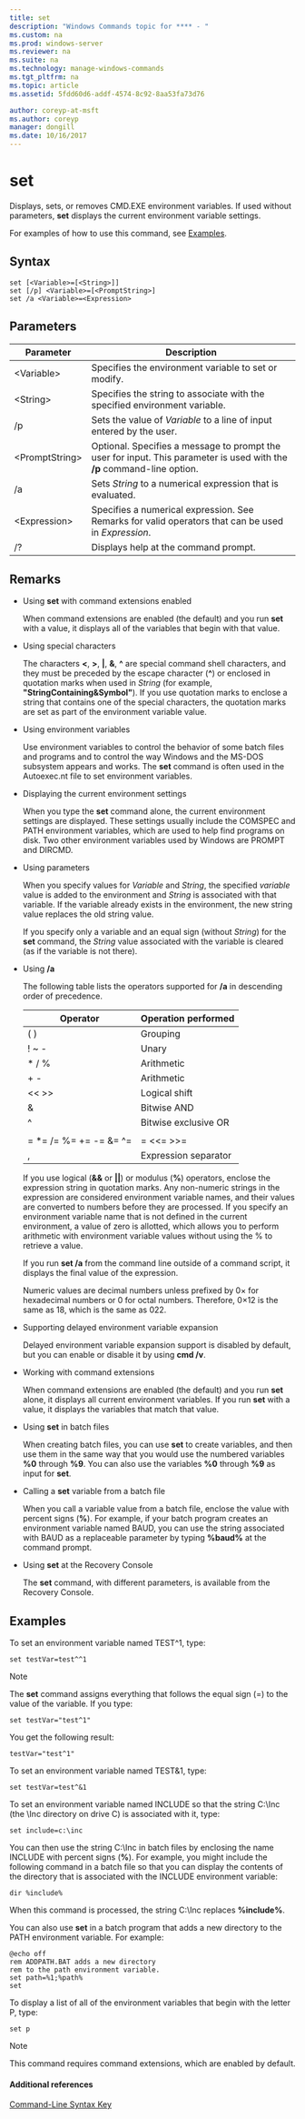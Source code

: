 ```yaml
---
title: set
description: "Windows Commands topic for **** - "
ms.custom: na
ms.prod: windows-server
ms.reviewer: na
ms.suite: na
ms.technology: manage-windows-commands
ms.tgt_pltfrm: na
ms.topic: article
ms.assetid: 5fdd60d6-addf-4574-8c92-8aa53fa73d76

author: coreyp-at-msft
ms.author: coreyp
manager: dongill
ms.date: 10/16/2017
---
```


# set



Displays, sets, or removes CMD.EXE environment variables. If used without parameters, **set** displays the current environment variable settings.

For examples of how to use this command, see [Examples](#BKMK_examples).

## Syntax

```
set [<Variable>=[<String>]]
set [/p] <Variable>=[<PromptString>]
set /a <Variable>=<Expression>
```

## Parameters

|Parameter|Description|
|---------|-----------|
|\<Variable>|Specifies the environment variable to set or modify.|
|\<String>|Specifies the string to associate with the specified environment variable.|
|/p|Sets the value of *Variable* to a line of input entered by the user.|
|\<PromptString>|Optional. Specifies a message to prompt the user for input. This parameter is used with the **/p** command-line option.|
|/a|Sets *String* to a numerical expression that is evaluated.|
|\<Expression>|Specifies a numerical expression. See Remarks for valid operators that can be used in *Expression*.|
|/?|Displays help at the command prompt.|

## Remarks

- Using **set** with command extensions enabled

  When command extensions are enabled (the default) and you run **set** with a value, it displays all of the variables that begin with that value.
- Using special characters

  The characters **<**, **>**, **|**, **&**, **^** are special command shell characters, and they must be preceded by the escape character (**^**) or enclosed in quotation marks when used in *String* (for example, **"StringContaining&Symbol"**). If you use quotation marks to enclose a string that contains one of the special characters, the quotation marks are set as part of the environment variable value.
- Using environment variables

  Use environment variables to control the behavior of some batch files and programs and to control the way Windows and the MS-DOS subsystem appears and works. The **set** command is often used in the Autoexec.nt file to set environment variables.
- Displaying the current environment settings

  When you type the **set** command alone, the current environment settings are displayed. These settings usually include the COMSPEC and PATH environment variables, which are used to help find programs on disk. Two other environment variables used by Windows are PROMPT and DIRCMD.
- Using parameters

  When you specify values for *Variable* and *String*, the specified *variable* value is added to the environment and *String* is associated with that variable. If the variable already exists in the environment, the new string value replaces the old string value.

  If you specify only a variable and an equal sign (without *String*) for the **set** command, the *String* value associated with the variable is cleared (as if the variable is not there).
- Using **/a**

  The following table lists the operators supported for **/a** in descending order of precedence.  

  |        Operator         | Operation performed  |
  |-------------------------|----------------------|
  |           ( )           |       Grouping       |
  |          ! ~ -          |        Unary         |
  |         \* / %          |      Arithmetic      |
  |           + -           |      Arithmetic      |
  |          << >>          |    Logical shift     |
  |            &            |     Bitwise AND      |
  |            ^            | Bitwise exclusive OR |
  |                         |                      |
  | = \*= /= %= += -= &= ^= |      = <<= >>=       |
  |            ,            | Expression separator |

  If you use logical (**&&** or **||**) or modulus (**%**) operators, enclose the expression string in quotation marks. Any non-numeric strings in the expression are considered environment variable names, and their values are converted to numbers before they are processed. If you specify an environment variable name that is not defined in the current environment, a value of zero is allotted, which allows you to perform arithmetic with environment variable values without using the % to retrieve a value.

  If you run **set /a** from the command line outside of a command script, it displays the final value of the expression.

  Numeric values are decimal numbers unless prefixed by 0× for hexadecimal numbers or 0 for octal numbers. Therefore, 0×12 is the same as 18, which is the same as 022.
- Supporting delayed environment variable expansion

  Delayed environment variable expansion support is disabled by default, but you can enable or disable it by using **cmd /v**.
- Working with command extensions

  When command extensions are enabled (the default) and you run **set** alone, it displays all current environment variables. If you run **set** with a value, it displays the variables that match that value.
- Using **set** in batch files

  When creating batch files, you can use **set** to create variables, and then use them in the same way that you would use the numbered variables **%0** through **%9**. You can also use the variables **%0** through **%9** as input for **set**.
- Calling a **set** variable from a batch file

  When you call a variable value from a batch file, enclose the value with percent signs (**%**). For example, if your batch program creates an environment variable named BAUD, you can use the string associated with BAUD as a replaceable parameter by typing **%baud%** at the command prompt.
- Using **set** at the Recovery Console

  The **set** command, with different parameters, is available from the Recovery Console.

## <a name="BKMK_examples"></a>Examples

To set an environment variable named TEST^1, type:
```
set testVar=test^^1
```

> [!NOTE]
> The **set** command assigns everything that follows the equal sign (=) to the value of the variable. If you type:
> ```
> set testVar="test^1"
> ```
> You get the following result:
> ```
> testVar="test^1"
> ```
> To set an environment variable named TEST&1, type:
> ```
> set testVar=test^&1
> ```
> To set an environment variable named INCLUDE so that the string C:\Inc (the \Inc directory on drive C) is associated with it, type:
> ```
> set include=c:\inc
> ```
> You can then use the string C:\Inc in batch files by enclosing the name INCLUDE with percent signs (**%**). For example, you might include the following command in a batch file so that you can display the contents of the directory that is associated with the INCLUDE environment variable:
> ```
> dir %include%
> ```
> When this command is processed, the string C:\Inc replaces **%include%**.

You can also use **set** in a batch program that adds a new directory to the PATH environment variable. For example:
```
@echo off
rem ADDPATH.BAT adds a new directory
rem to the path environment variable.
set path=%1;%path%
set
```
To display a list of all of the environment variables that begin with the letter P, type:
```
set p 
```

> [!NOTE]
> This command requires command extensions, which are enabled by default.

#### Additional references

[Command-Line Syntax Key](command-line-syntax-key.md)